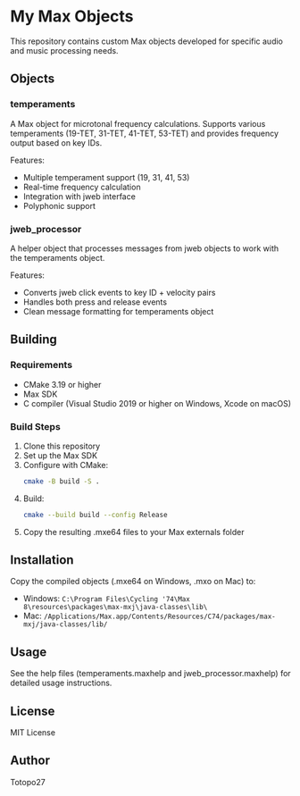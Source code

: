 # My Max Objects

This repository contains custom Max objects developed for specific audio and music processing needs.

## Objects

### temperaments
A Max object for microtonal frequency calculations. Supports various temperaments (19-TET, 31-TET, 41-TET, 53-TET) and provides frequency output based on key IDs.

Features:
- Multiple temperament support (19, 31, 41, 53)
- Real-time frequency calculation
- Integration with jweb interface
- Polyphonic support

### jweb_processor
A helper object that processes messages from jweb objects to work with the temperaments object.

Features:
- Converts jweb click events to key ID + velocity pairs
- Handles both press and release events
- Clean message formatting for temperaments object

## Building

### Requirements
- CMake 3.19 or higher
- Max SDK
- C compiler (Visual Studio 2019 or higher on Windows, Xcode on macOS)

### Build Steps
1. Clone this repository
2. Set up the Max SDK
3. Configure with CMake:
   ```bash
   cmake -B build -S .
   ```
4. Build:
   ```bash
   cmake --build build --config Release
   ```
5. Copy the resulting .mxe64 files to your Max externals folder

## Installation
Copy the compiled objects (.mxe64 on Windows, .mxo on Mac) to:
- Windows: `C:\Program Files\Cycling '74\Max 8\resources\packages\max-mxj\java-classes\lib\`
- Mac: `/Applications/Max.app/Contents/Resources/C74/packages/max-mxj/java-classes/lib/`

## Usage
See the help files (temperaments.maxhelp and jweb_processor.maxhelp) for detailed usage instructions.

## License
MIT License

## Author
Totopo27